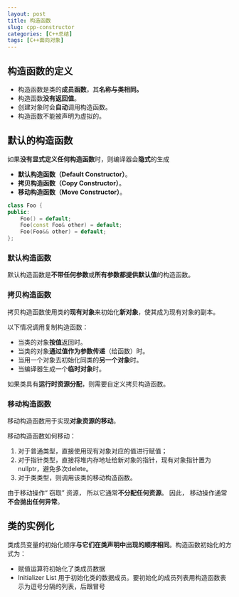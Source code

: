 ```yaml
---
layout: post
title: 构造函数
slug: cpp-constructor
categories: [C++总结]
tags: [C++面向对象]
---
```


## 构造函数的定义

+   构造函数是类的**成员函数**，其**名称与类相同。**
+   构造函数**没有返回值**。
+   创建对象时会**自动**调用构造函数。
+   构造函数不能被声明为虚拟的。

## 默认的构造函数

如果**没有显式定义任何构造函数**时，则编译器会**隐式**的生成

+   **默认构造函数（Default Constructor）**。
+   **拷贝构造函数（Copy Constructor）**。
+   **移动构造函数（Move Constructor）**。

```cpp
class Foo {
public:
    Foo() = default;
    Foo(const Foo& other) = default;
    Foo(Foo&& other) = default;
};
```

### 默认构造函数

默认构造函数是**不带任何参数**或**所有参数都提供默认值**的构造函数。

### 拷贝构造函数

拷贝构造函数使用类的**现有对象**来初始化**新对象**，使其成为现有对象的副本。

以下情况调用复制构造函数：

+   当类的对象**按值**返回时。
+   当类的对象**通过值作为参数传递**（给函数）时。
+   当用一个对象去初始化同类的**另一个对象**时。
+   当编译器生成一个**临时对象**时。

如果类具有**运行时资源分配**，则需要自定义拷贝构造函数。

### 移动构造函数

移动构造函数用于实现**对象资源的移动**。

移动构造函数如何移动：

1.   对于普通类型，直接使用现有对象对应的值进行赋值；
1.   对于指针类型，直接将堆内存地址给新对象的指针，现有对象指针置为nullptr，避免多次delete。
1.   对于类类型，则调用该类的移动构造函数。

由于移动操作“ 窃取” 资源， 所以它通常**不分配任何资源**。 因此， 移动操作通常**不会抛出任何异常**。

## 类的实例化

类成员变量的初始化顺序**与它们在类声明中出现的顺序相同**。构造函数初始化的方式为：

+   赋值运算符初始化了类成员数据
+   Initializer List 用于初始化类的数据成员。要初始化的成员列表用构造函数表示为逗号分隔的列表，后跟冒号